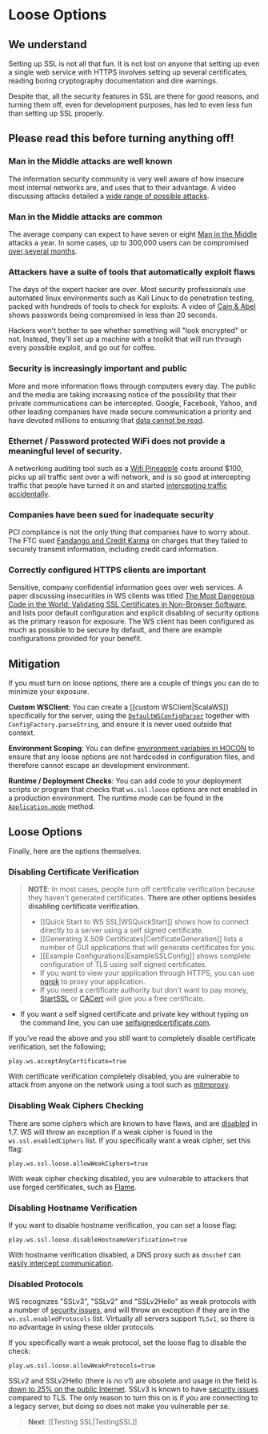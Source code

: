 # Loose Options

## We understand

Setting up SSL is not all that fun.  It is not lost on anyone that setting up even a single web service with HTTPS involves setting up several certificates, reading boring cryptography documentation and dire warnings.

Despite that, all the security features in SSL are there for good reasons, and turning them off, even for development purposes, has led to even less fun than setting up SSL properly.  

## Please read this before turning anything off!

### Man in the Middle attacks are well known

The information security community is very well aware of how insecure most internal networks are, and uses that to their advantage.  A video discussing attacks detailed a [wide range of possible attacks](http://2012.video.sector.ca/page/6).

### Man in the Middle attacks are common

The average company can expect to have seven or eight [Man in the Middle](https://sites.google.com/site/cse825maninthemiddle/) attacks a year.  In some cases, up to 300,000 users can be compromised [over several months](https://security.stackexchange.com/questions/12041/are-man-in-the-middle-attacks-extremely-rare).

### Attackers have a suite of tools that automatically exploit flaws 

The days of the expert hacker are over.  Most security professionals use automated linux environments such as Kali Linux to do penetration testing, packed with hundreds of tools to check for exploits.  A video of [Cain & Abel](https://www.youtube.com/watch?v=pfHsRscy540) shows passwords being compromised in less than 20 seconds.

Hackers won't bother to see whether something will "look encrypted" or not.  Instead, they'll set up a machine with a toolkit that will run through every possible exploit, and go out for coffee.

### Security is increasingly important and public

More and more information flows through computers every day.  The public and the media are taking increasing notice of the possibility that their private communications can be intercepted.  Google, Facebook, Yahoo, and other leading companies have made secure communication a priority and have devoted millions to ensuring that [data cannot be read](https://www.eff.org/deeplinks/2013/11/encrypt-web-report-whos-doing-what).

### Ethernet / Password protected WiFi does not provide a meaningful level of security. 

A networking auditing tool such as a [Wifi Pineapple](https://wifipineapple.com/) costs around $100, picks up all traffic sent over a wifi network, and is so good at intercepting traffic that people have turned it on and started [intercepting traffic accidentally](http://www.troyhunt.com/2013/04/the-beginners-guide-to-breaking-website.html).

### Companies have been sued for inadequate security

PCI compliance is not the only thing that companies have to worry about.  The FTC sued [Fandango and Credit Karma](http://www.ftc.gov/news-events/press-releases/2014/03/fandango-credit-karma-settle-ftc-charges-they-deceived-consumers) on charges that they failed to securely transmit information, including credit card information.

### Correctly configured HTTPS clients are important

Sensitive, company confidential information goes over web services.  A paper discussing insecurities in WS clients was titled [The Most Dangerous Code in the World: Validating SSL Certificates in Non-Browser Software](http://www.cs.utexas.edu/~shmat/shmat_ccs12.pdf), and lists poor default configuration and explicit disabling of security options as the primary reason for exposure.  The WS client has been configured as much as possible to be secure by default, and there are example configurations provided for your benefit.

## Mitigation

If you must turn on loose options, there are a couple of things you can do to minimize your exposure.

**Custom WSClient**: You can create a [[custom WSClient|ScalaWS]] specifically for the server, using the [`DefaultWSConfigParser`](api/scala/index.html#play.api.libs.ws.DefaultWSConfigParser) together with `ConfigFactory.parseString`, and ensure it is never used outside that context.

**Environment Scoping**: You can define [environment variables in HOCON](https://github.com/typesafehub/config/blob/master/HOCON.md#substitution-fallback-to-environment-variables) to ensure that any loose options are not hardcoded in configuration files, and therefore cannot escape an development environment.

**Runtime / Deployment Checks**: You can add code to your deployment scripts or program that checks that `ws.ssl.loose` options are not enabled in a production environment.  The runtime mode can be found in the [`Application.mode`](api/scala/index.html#play.api.Application) method.

## Loose Options

Finally, here are the options themselves.

### Disabling Certificate Verification

> **NOTE**: In most cases, people turn off certificate verification because they haven't generated certificates.  **There are other options besides disabling certificate verification.**
>
> * [[Quick Start to WS SSL|WSQuickStart]] shows how to connect directly to a server using a self signed certificate.
> * [[Generating X.509 Certificates|CertificateGeneration]] lists a number of GUI applications that will generate certificates for you.
> * [[Example Configurations|ExampleSSLConfig]] shows complete configuration of TLS using self signed certificates.
> * If you want to view your application through HTTPS, you can use [ngrok](https://ngrok.com/) to proxy your application.
> * If you need a certificate authority but don't want to pay money, [StartSSL](https://www.startssl.com/?app=1) or [CACert](http://www.cacert.org/) will give you a free certificate.
* If you want a self signed certificate and private key without typing on the command line, you can use [selfsignedcertificate.com](http://www.selfsignedcertificate.com/).

If you've read the above and you still want to completely disable certificate verification, set the following;

```
play.ws.acceptAnyCertificate=true
```

With certificate verification completely disabled, you are vulnerable to attack from anyone on the network using a tool such as [mitmproxy](http://mitmproxy.org/). 

### Disabling Weak Ciphers Checking

There are some ciphers which are known to have flaws, and are [disabled](http://sim.ivi.co/2011/08/jsse-oracle-provider-default-disabled.html) in 1.7.  WS will throw an exception if a weak cipher is found in the `ws.ssl.enabledCiphers` list.  If you specifically want a weak cipher, set this flag:

```
play.ws.ssl.loose.allowWeakCiphers=true
```

With weak cipher checking disabled, you are vulnerable to attackers that use forged certificates, such as [Flame](http://arstechnica.com/security/2012/06/flame-crypto-breakthrough/).

### Disabling Hostname Verification

If you want to disable hostname verification, you can set a loose flag:

```
play.ws.ssl.loose.disableHostnameVerification=true
```

With hostname verification disabled, a DNS proxy such as `dnschef` can [easily intercept communication](http://tersesystems.com/2014/03/31/testing-hostname-verification/).

### Disabled Protocols

WS recognizes "SSLv3", "SSLv2" and "SSLv2Hello" as weak protocols with a number of [security issues](https://www.schneier.com/paper-ssl.pdf), and will throw an exception if they are in the `ws.ssl.enabledProtocols` list.  Virtually all servers support `TLSv1`, so there is no advantage in using these older protocols.

If you specifically want a weak protocol, set the loose flag to disable the check:

```
play.ws.ssl.loose.allowWeakProtocols=true
```

SSLv2 and SSLv2Hello (there is no v1) are obsolete and usage in the field is [down to 25% on the public Internet](https://www.trustworthyinternet.org/ssl-pulse/).  SSLv3 is known to have [security issues](http://www.yaksman.org/~lweith/ssl.pdf) compared to TLS.  The only reason to turn this on is if you are connecting to a legacy server, but doing so does not make you vulnerable per se.

> **Next**:  [[Testing SSL|TestingSSL]]

